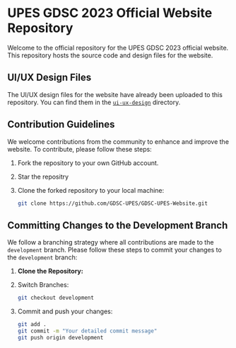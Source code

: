# UPES GDSC 2023 Official Website Repository

Welcome to the official repository for the UPES GDSC 2023 official website. This repository hosts the source code and design files for the website.

## UI/UX Design Files

The UI/UX design files for the website have already been uploaded to this repository. You can find them in the [`ui-ux-design`](./ui-ux-design) directory.

## Contribution Guidelines

We welcome contributions from the community to enhance and improve the website. To contribute, please follow these steps:

1. Fork the repository to your own GitHub account.

2. Star the repositry

3. Clone the forked repository to your local machine:
   ```bash
   git clone https://github.com/GDSC-UPES/GDSC-UPES-Website.git

## Committing Changes to the Development Branch

We follow a branching strategy where all contributions are made to the `development` branch. Please follow these steps to commit your changes to the `development` branch:

1. **Clone the Repository:**

2. Switch Branches:
   ```bash
   git checkout development
   
3. Commit and push your changes:
   ```bash
   git add .
   git commit -m "Your detailed commit message"
   git push origin development
